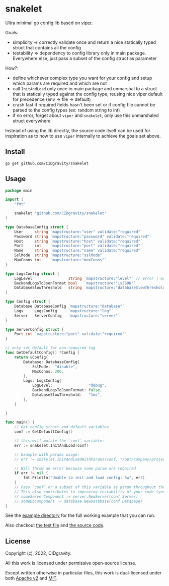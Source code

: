 # snakelet

Ultra minimal go config lib based on [viper](https://github.com/spf13/viper).

Goals:
- simplicity => correctly validate once and return a nice statically typed struct that contains all the config
- testability => dependency to config library only in main package. Everywhere else, just pass a subset of the config struct as parameter

How?:
- define whichever complex type you want for your config and setup which params are required and which are not
- call `InitAndLoad` only once in main package and unmarshal to a struct that is statically typed against the config type, reusing nice viper default for precedence (env -> file -> default)
- crash fast if required fields hasn't been set or if config file cannot be parsed to the config types (ex: random string to int)
- if no error, forget about `viper` and `snakelet`, only use this unmarshaled struct everywhere

Instead of using the lib directly, the source code itself can be used for inspiration as to how to use `viper` internally to achieve the goals set above.

## Install

```
go get github.com/CIDgravity/snakelet
```

## Usage

```go
package main

import (
	"fmt"

	snakelet "github.com/CIDgravity/snakelet"
)

type DatabaseConfig struct {
	User     string `mapstructure:"user" validate:"required"`
	Password string `mapstructure:"password" validate:"required"`
	Host     string `mapstructure:"host" validate:"required"`
	Port     int    `mapstructure:"port" validate:"required"`
	Name     string `mapstructure:"name" validate:"required"`
	SslMode  string `mapstructure:"sslMode"`
	MaxConns int    `mapstructure:"maxConns"`
}

type LogsConfig struct {
	LogLevel                string `mapstructure:"level"` // error | warn | info - case insensitive
	BackendLogsToJsonFormat bool   `mapstructure:"isJSON"`
	DatabaseSlowThreshold   string `mapstructure:"databaseSlowThreshold"` // Value under which a query is considered slow. "1ms", "1s", etc - anything that's parsable by time.ParseDuration(interval).
}

type Config struct {
	Database DatabaseConfig `mapstructure:"database"`
	Logs     LogsConfig     `mapstructure:"log"`
	Server   ServerConfig   `mapstructure:"server"`
}

type ServerConfig struct {
	Port int `mapstructure:"port" validate:"required"`
}

// only set default for non-required tag
func GetDefaultConfig() *Config {
	return &Config{
		Database: DatabaseConfig{
			SslMode:  "disable",
			MaxConns: 200,
		},
		Logs: LogsConfig{
			LogLevel:                "debug",
			BackendLogsToJsonFormat: false,
			DatabaseSlowThreshold:   "1ms",
		},
	}

}

func main() {
	// Get config struct and default variables
	conf := GetDefaultConfig()

	// this will mutate the `conf` variable:
	err := snakelet.InitAndLoad(conf)

	// Example with params usage:
	// err := snakelet.InitAndLoadWithParams(conf, "/opt/company/project.yaml", "company-project")

	// Will throw an error because some param are required
	if err != nil {
		fmt.Println("Unable to init and load config: %w", err)
	}
	// Pass `conf` or a subset of this variable as param throughout the rest of the code so you don't have any dependency on snakelet or viper whatsoever.
	// This also contributes to improving testability of your code (you can code with pure funcitons):
	// someServerComponent := server.NewServer(conf.Server)
	// someDbComponent := database.NewDatabase(conf.Database)
}
```

See the [example directory](./example) for the full working example that you can run.

Also checkout [the test file](./config_test.go) and [the source code](./config.go).

## License

Copyright (c), 2022, CIDgravity.

All this work is licensed under permissive open-source license.

Except written otherwise in particular files, this work is dual-licensed under both [Apache v2](./LICENSE-APACHE) and [MIT](./LICENSE-MIT).
